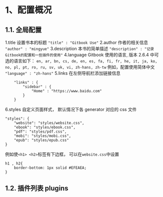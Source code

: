 # 1、配置概况

## 1.1. 全局配置

1.title
设置书本的标题
`"title" : "Gitbook Use"`
2.author
作者的相关信息
`"author" : "mingyue"`
3.description
本书的简单描述
`"description" : "记录Gitbook的配置和一些插件的使用"`
4.language
Gitbook 使用的语言, 版本 2.6.4 中可选的语言如下：
`en, ar, bn, cs, de, en, es, fa, fi, fr, he, it, ja, ko, no, pl, pt, ro, ru, sv, uk, vi, zh-hans, zh-tw`
例如，配置使用简体中文
`"language" : "zh-hans"`
5.links
在左侧导航栏添加链接信息

```
    "links" : {
        "sidebar" : {
            "Home" : "https://www.baidu.com"
        }
    }
```

6.styles
自定义页面样式， 默认情况下各 generator 对应的 css 文件

```
"styles": {
    "website": "styles/website.css",
    "ebook": "styles/ebook.css",
    "pdf": "styles/pdf.css",
    "mobi": "styles/mobi.css",
    "epub": "styles/epub.css"
}
```
例如使`<h1> <h2>`标签有下边框， 可以在`website.css`中设置
```
h1 , h2{
    border-bottom: 1px solid #EFEAEA;
}
```
## 1.2. 插件列表 plugins
